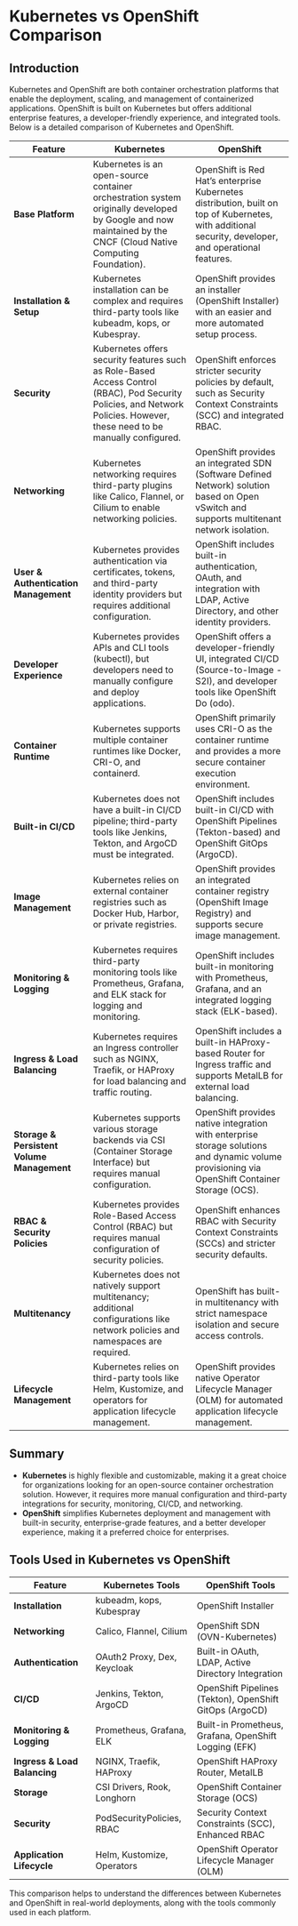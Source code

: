 # Kubernetes vs OpenShift Comparison

## Introduction
Kubernetes and OpenShift are both container orchestration platforms that enable the deployment, scaling, and management of containerized applications. OpenShift is built on Kubernetes but offers additional enterprise features, a developer-friendly experience, and integrated tools. Below is a detailed comparison of Kubernetes and OpenShift.

| Feature | Kubernetes | OpenShift |
|---------|-----------|-----------|
| **Base Platform** | Kubernetes is an open-source container orchestration system originally developed by Google and now maintained by the CNCF (Cloud Native Computing Foundation). | OpenShift is Red Hat’s enterprise Kubernetes distribution, built on top of Kubernetes, with additional security, developer, and operational features. |
| **Installation & Setup** | Kubernetes installation can be complex and requires third-party tools like kubeadm, kops, or Kubespray. | OpenShift provides an installer (OpenShift Installer) with an easier and more automated setup process. |
| **Security** | Kubernetes offers security features such as Role-Based Access Control (RBAC), Pod Security Policies, and Network Policies. However, these need to be manually configured. | OpenShift enforces stricter security policies by default, such as Security Context Constraints (SCC) and integrated RBAC. |
| **Networking** | Kubernetes networking requires third-party plugins like Calico, Flannel, or Cilium to enable networking policies. | OpenShift provides an integrated SDN (Software Defined Network) solution based on Open vSwitch and supports multitenant network isolation. |
| **User & Authentication Management** | Kubernetes provides authentication via certificates, tokens, and third-party identity providers but requires additional configuration. | OpenShift includes built-in authentication, OAuth, and integration with LDAP, Active Directory, and other identity providers. |
| **Developer Experience** | Kubernetes provides APIs and CLI tools (kubectl), but developers need to manually configure and deploy applications. | OpenShift offers a developer-friendly UI, integrated CI/CD (Source-to-Image - S2I), and developer tools like OpenShift Do (odo). |
| **Container Runtime** | Kubernetes supports multiple container runtimes like Docker, CRI-O, and containerd. | OpenShift primarily uses CRI-O as the container runtime and provides a more secure container execution environment. |
| **Built-in CI/CD** | Kubernetes does not have a built-in CI/CD pipeline; third-party tools like Jenkins, Tekton, and ArgoCD must be integrated. | OpenShift includes built-in CI/CD with OpenShift Pipelines (Tekton-based) and OpenShift GitOps (ArgoCD). |
| **Image Management** | Kubernetes relies on external container registries such as Docker Hub, Harbor, or private registries. | OpenShift provides an integrated container registry (OpenShift Image Registry) and supports secure image management. |
| **Monitoring & Logging** | Kubernetes requires third-party monitoring tools like Prometheus, Grafana, and ELK stack for logging and monitoring. | OpenShift includes built-in monitoring with Prometheus, Grafana, and an integrated logging stack (ELK-based). |
| **Ingress & Load Balancing** | Kubernetes requires an Ingress controller such as NGINX, Traefik, or HAProxy for load balancing and traffic routing. | OpenShift includes a built-in HAProxy-based Router for Ingress traffic and supports MetalLB for external load balancing. |
| **Storage & Persistent Volume Management** | Kubernetes supports various storage backends via CSI (Container Storage Interface) but requires manual configuration. | OpenShift provides native integration with enterprise storage solutions and dynamic volume provisioning via OpenShift Container Storage (OCS). |
| **RBAC & Security Policies** | Kubernetes provides Role-Based Access Control (RBAC) but requires manual configuration of security policies. | OpenShift enhances RBAC with Security Context Constraints (SCCs) and stricter security defaults. |
| **Multitenancy** | Kubernetes does not natively support multitenancy; additional configurations like network policies and namespaces are required. | OpenShift has built-in multitenancy with strict namespace isolation and secure access controls. |
| **Lifecycle Management** | Kubernetes relies on third-party tools like Helm, Kustomize, and operators for application lifecycle management. | OpenShift provides native Operator Lifecycle Manager (OLM) for automated application lifecycle management. |

## Summary
- **Kubernetes** is highly flexible and customizable, making it a great choice for organizations looking for an open-source container orchestration solution. However, it requires more manual configuration and third-party integrations for security, monitoring, CI/CD, and networking.
- **OpenShift** simplifies Kubernetes deployment and management with built-in security, enterprise-grade features, and a better developer experience, making it a preferred choice for enterprises.

## Tools Used in Kubernetes vs OpenShift

| Feature | Kubernetes Tools | OpenShift Tools |
|---------|-----------------|-----------------|
| **Installation** | kubeadm, kops, Kubespray | OpenShift Installer |
| **Networking** | Calico, Flannel, Cilium | OpenShift SDN (OVN-Kubernetes) |
| **Authentication** | OAuth2 Proxy, Dex, Keycloak | Built-in OAuth, LDAP, Active Directory Integration |
| **CI/CD** | Jenkins, Tekton, ArgoCD | OpenShift Pipelines (Tekton), OpenShift GitOps (ArgoCD) |
| **Monitoring & Logging** | Prometheus, Grafana, ELK | Built-in Prometheus, Grafana, OpenShift Logging (EFK) |
| **Ingress & Load Balancing** | NGINX, Traefik, HAProxy | OpenShift HAProxy Router, MetalLB |
| **Storage** | CSI Drivers, Rook, Longhorn | OpenShift Container Storage (OCS) |
| **Security** | PodSecurityPolicies, RBAC | Security Context Constraints (SCC), Enhanced RBAC |
| **Application Lifecycle** | Helm, Kustomize, Operators | OpenShift Operator Lifecycle Manager (OLM) |

This comparison helps to understand the differences between Kubernetes and OpenShift in real-world deployments, along with the tools commonly used in each platform.
